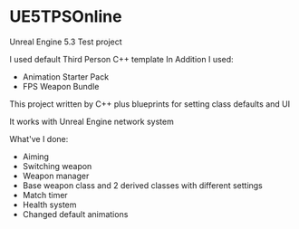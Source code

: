 # UE5TPSOnline

Unreal Engine 5.3 Test project

I used default Third Person C++ template
In Addition I used:
- Animation Starter Pack
- FPS Weapon Bundle

This project written by C++ plus blueprints for setting class defaults and UI

It works with Unreal Engine network system


What've I done:
- Aiming
- Switching weapon
- Weapon manager
- Base weapon class and 2 derived classes with different settings
- Match timer
- Health system
- Changed default animations
